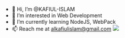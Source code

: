 - 👋 Hi, I’m @KAFIUL-ISLAM
- 👀 I’m interested in Web Development
- 🌱 I’m currently learning NodeJS, WebPack
- 📫 Reach me at alkafiulislam@gmail.com
![](https://komarev.com/ghpvc/?username=KAFIUL-ISLAM&color=blue)
<!---
KAFIUL-ISLAM/KAFIUL-ISLAM is a ✨ special ✨ repository because its `README.md` (this file) appears on your GitHub profile.
You can click the Preview link to take a look at your changes.
--->
